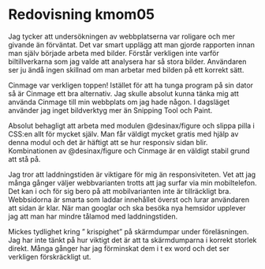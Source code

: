 ---
---
Redovisning kmom05
=========================

Jag tycker att undersökningen av webbplatserna var roligare och mer givande än förväntat. Det var smart upplägg att man gjorde rapporten innan man själv började arbeta med bilder. Förstår verkligen inte varför biltillverkarna som jag valde att analysera har så stora bilder. Användaren ser ju ändå ingen skillnad om man arbetar med bilden på ett korrekt sätt.		

Cinmage var verkligen toppen! Istället för att ha tunga program på sin dator så är Cinmage ett bra alternativ. Jag skulle absolut kunna tänka mig att använda Cinmage till min webbplats om jag hade någon. I dagsläget använder jag inget bildverktyg mer än Snipping Tool och Paint.
 	
Absolut behagligt att arbeta med modulen @desinax/figure och slippa pilla i CSS:en allt för mycket själv. Man får väldigt mycket gratis med hjälp av denna modul och det är häftigt att se hur responsiv sidan blir. Kombinationen av @desinax/figure och Cinmage är en väldigt stabil grund att stå på.

Jag tror att laddningstiden är viktigare för mig än responsiviteten. Vet att jag många gånger väljer webbvarianten trotts att jag surfar via min mobiltelefon. Det kan i och för sig bero på att mobilvarianten inte är tillräckligt bra. Webbsidorna är smarta som laddar innehållet överst och lurar användaren att sidan är klar. När man googlar och ska besöka nya hemsidor upplever jag att man har mindre tålamod med laddningstiden.  

Mickes tydlighet kring ” krispighet” på skärmdumpar under föreläsningen. Jag har inte tänkt på hur viktigt det är att ta skärmdumparna i korrekt storlek direkt. Många gånger har jag förminskat dem i t ex word och det ser verkligen förskräckligt ut.
